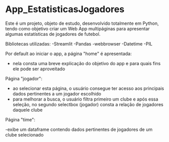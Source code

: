 # App_EstatisticasJogadores

 Este é um projeto, objeto de estudo, desenvolvido totalmente em Python, tendo como objetivo criar um Web App multipáginas para apresentar algumas 
 estatísticas de jogadores de futebol.  

Bibliotecas utilizadas:
 -Streamlit
 -Pandas
 -webbrowser
 -Datetime
 -PIL
 

Por default ao iniciar o app, a página "home" é apresentada:
  - nela consta uma breve explicação do objetivo do app e para quais fins ele pode ser aproveitado

Página "jogador":
  - ao selecionar esta página, o usuário consegue ter acesso aos principais dados pertinentes a um jogador escolhido
  - para melhorar a busca, o usuário filtra primeiro um clube e após essa seleção, no segundo selectbox (jogador) consta a relação de jogadores daquele clube

Página "time":

 -exibe um dataframe contendo dados pertinentes de jogadores de um clube selecionado
 
